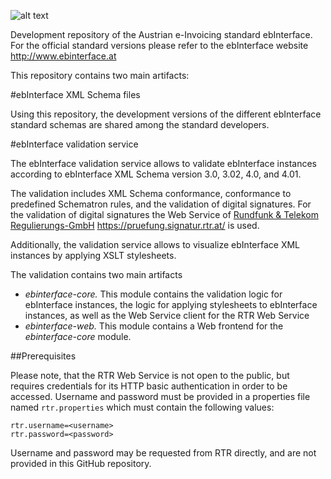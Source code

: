 ![alt text](https://github.com/pliegl/ebinterface/blob/master/site/images/logo.jpg?raw=true "ebInterface e-Invoice standard")


Development repository of the Austrian e-Invoicing standard ebInterface. For the official standard versions please refer to the ebInterface website http://www.ebinterface.at


This repository contains two main artifacts:

#ebInterface XML Schema files


Using this repository, the development versions of the different ebInterface standard schemas are shared among the standard developers.


#ebInterface validation service


The ebInterface validation service allows to validate ebInterface instances according to ebInterface XML Schema version 3.0, 3.02, 4.0, and 4.01.

The validation includes XML Schema conformance, conformance to predefined Schematron rules, and the validation of digital signatures. For the validation of digital signatures the Web Service of [Rundfunk & Telekom Regulierungs-GmbH](http://www.rtr.at) https://pruefung.signatur.rtr.at/ is used.

Additionally, the validation service allows to visualize ebInterface XML instances by applying XSLT stylesheets.

The validation contains two main artifacts

 * *ebinterface-core.* This module contains the validation logic for ebInterface instances, the logic for applying stylesheets to ebInterface instances, as well as the Web Service client for the RTR Web Service
 * *ebinterface-web.* This module contains a Web frontend for the *ebinterface-core* module.


##Prerequisites

Please note, that the RTR Web Service is not open to the public, but requires credentials for its HTTP basic authentication in order to be accessed. Username and password must be provided in a properties file named ```rtr.properties``` which must contain the following values:

``` 
rtr.username=<username>
rtr.password=<password>
```

Username and password may be requested from RTR directly, and are not provided in this GitHub repository.



 


